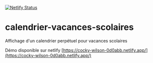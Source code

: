 [![Netlify Status](https://api.netlify.com/api/v1/badges/031b778d-b899-4488-93f6-10c8a1be121f/deploy-status)](https://app.netlify.com/sites/cocky-wilson-0d0abb/deploys)

# calendrier-vacances-scolaires
Affichage d'un calendrier perpétuel pour vacances scolaires

Démo disponible sur netlify [https://cocky-wilson-0d0abb.netlify.app/](https://cocky-wilson-0d0abb.netlify.app/)